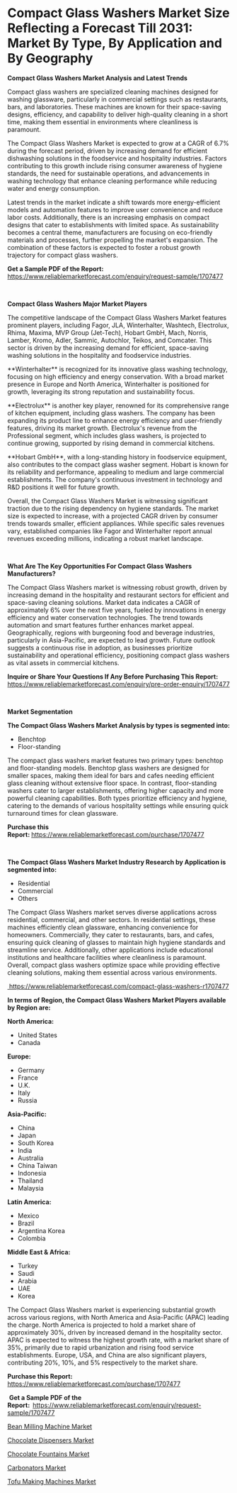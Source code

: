 <p><h1>Compact Glass Washers Market Size Reflecting a Forecast Till 2031: Market By Type, By Application and By Geography</h1></p><p><strong>Compact Glass Washers Market Analysis and Latest Trends</strong></p>
<p><p>Compact glass washers are specialized cleaning machines designed for washing glassware, particularly in commercial settings such as restaurants, bars, and laboratories. These machines are known for their space-saving designs, efficiency, and capability to deliver high-quality cleaning in a short time, making them essential in environments where cleanliness is paramount.</p><p>The Compact Glass Washers Market is expected to grow at a CAGR of 6.7% during the forecast period, driven by increasing demand for efficient dishwashing solutions in the foodservice and hospitality industries. Factors contributing to this growth include rising consumer awareness of hygiene standards, the need for sustainable operations, and advancements in washing technology that enhance cleaning performance while reducing water and energy consumption.</p><p>Latest trends in the market indicate a shift towards more energy-efficient models and automation features to improve user convenience and reduce labor costs. Additionally, there is an increasing emphasis on compact designs that cater to establishments with limited space. As sustainability becomes a central theme, manufacturers are focusing on eco-friendly materials and processes, further propelling the market's expansion. The combination of these factors is expected to foster a robust growth trajectory for compact glass washers.</p></p>
<p><strong>Get a Sample PDF of the Report:&nbsp;</strong> <a href="https://www.reliablemarketforecast.com/enquiry/request-sample/1707477?utm_campaign=1839&utm_medium=2&utm_source=Github&utm_content=ia&utm_term=17122024&utm_id=compact-glass-washers">https://www.reliablemarketforecast.com/enquiry/request-sample/1707477</a></p>
<p>&nbsp;</p>
<p><strong>Compact Glass Washers Major Market Players</strong></p>
<p><p>The competitive landscape of the Compact Glass Washers Market features prominent players, including Fagor, JLA, Winterhalter, Washtech, Electrolux, Rhima, Maxima, MVP Group (Jet-Tech), Hobart GmbH, Mach, Norris, Lamber, Kromo, Adler, Sammic, Autochlor, Teikos, and Comcater. This sector is driven by the increasing demand for efficient, space-saving washing solutions in the hospitality and foodservice industries.</p><p>**Winterhalter** is recognized for its innovative glass washing technology, focusing on high efficiency and energy conservation. With a broad market presence in Europe and North America, Winterhalter is positioned for growth, leveraging its strong reputation and sustainability focus.</p><p>**Electrolux** is another key player, renowned for its comprehensive range of kitchen equipment, including glass washers. The company has been expanding its product line to enhance energy efficiency and user-friendly features, driving its market growth. Electrolux's revenue from the Professional segment, which includes glass washers, is projected to continue growing, supported by rising demand in commercial kitchens.</p><p>**Hobart GmbH**, with a long-standing history in foodservice equipment, also contributes to the compact glass washer segment. Hobart is known for its reliability and performance, appealing to medium and large commercial establishments. The company's continuous investment in technology and R&D positions it well for future growth.</p><p>Overall, the Compact Glass Washers Market is witnessing significant traction due to the rising dependency on hygiene standards. The market size is expected to increase, with a projected CAGR driven by consumer trends towards smaller, efficient appliances. While specific sales revenues vary, established companies like Fagor and Winterhalter report annual revenues exceeding millions, indicating a robust market landscape.</p></p>
<p>&nbsp;</p>
<p><strong>What Are The Key Opportunities For Compact Glass Washers Manufacturers?</strong></p>
<p><p>The Compact Glass Washers market is witnessing robust growth, driven by increasing demand in the hospitality and restaurant sectors for efficient and space-saving cleaning solutions. Market data indicates a CAGR of approximately 6% over the next five years, fueled by innovations in energy efficiency and water conservation technologies. The trend towards automation and smart features further enhances market appeal. Geographically, regions with burgeoning food and beverage industries, particularly in Asia-Pacific, are expected to lead growth. Future outlook suggests a continuous rise in adoption, as businesses prioritize sustainability and operational efficiency, positioning compact glass washers as vital assets in commercial kitchens.</p></p>
<p><strong>Inquire or Share Your Questions If Any Before Purchasing This Report:</strong> <a href="https://www.reliablemarketforecast.com/enquiry/pre-order-enquiry/1707477?utm_campaign=1839&utm_medium=2&utm_source=Github&utm_content=ia&utm_term=17122024&utm_id=compact-glass-washers">https://www.reliablemarketforecast.com/enquiry/pre-order-enquiry/1707477</a></p>
<p>&nbsp;</p>
<p><strong>Market Segmentation</strong></p>
<p><strong>The Compact Glass Washers Market Analysis by types is segmented into:</strong></p>
<p><ul><li>Benchtop</li><li>Floor-standing</li></ul></p>
<p><p>The compact glass washers market features two primary types: benchtop and floor-standing models. Benchtop glass washers are designed for smaller spaces, making them ideal for bars and cafes needing efficient glass cleaning without extensive floor space. In contrast, floor-standing washers cater to larger establishments, offering higher capacity and more powerful cleaning capabilities. Both types prioritize efficiency and hygiene, catering to the demands of various hospitality settings while ensuring quick turnaround times for clean glassware.</p></p>
<p><strong>Purchase this Report:&nbsp;</strong><a href="https://www.reliablemarketforecast.com/purchase/1707477?utm_campaign=1839&utm_medium=2&utm_source=Github&utm_content=ia&utm_term=17122024&utm_id=compact-glass-washers">https://www.reliablemarketforecast.com/purchase/1707477</a></p>
<p>&nbsp;</p>
<p><strong>The Compact Glass Washers Market Industry Research by Application is segmented into:</strong></p>
<p><ul><li>Residential</li><li>Commercial</li><li>Others</li></ul></p>
<p><p>The Compact Glass Washers market serves diverse applications across residential, commercial, and other sectors. In residential settings, these machines efficiently clean glassware, enhancing convenience for homeowners. Commercially, they cater to restaurants, bars, and cafes, ensuring quick cleaning of glasses to maintain high hygiene standards and streamline service. Additionally, other applications include educational institutions and healthcare facilities where cleanliness is paramount. Overall, compact glass washers optimize space while providing effective cleaning solutions, making them essential across various environments.</p></p>
<p><a href="https://www.reliablemarketforecast.com/compact-glass-washers-r1707477?utm_campaign=1839&utm_medium=2&utm_source=Github&utm_content=ia&utm_term=17122024&utm_id=compact-glass-washers">&nbsp;https://www.reliablemarketforecast.com/compact-glass-washers-r1707477</a></p>
<p><strong>In terms of Region, the Compact Glass Washers Market Players available by Region are:</strong></p>
<p>
    <p> <strong> North America: </strong>
        <ul>
            <li>United States</li>
            <li>Canada</li>
        </ul>
        </p> 
    <p> <strong> Europe: </strong>
        <ul>
            <li>Germany</li>
            <li>France</li>
            <li>U.K.</li>
            <li>Italy</li>
            <li>Russia</li>
        </ul>
        </p> 
    <p> <strong> Asia-Pacific: </strong>
        <ul>
            <li>China</li>
            <li>Japan</li>
            <li>South Korea</li>
            <li>India</li>
            <li>Australia</li>
            <li>China Taiwan</li>
            <li>Indonesia</li>
            <li>Thailand</li>
            <li>Malaysia</li>
        </ul>
        </p> 
    <p> <strong> Latin America: </strong>
        <ul>
            <li>Mexico</li>
            <li>Brazil</li>
            <li>Argentina Korea</li>
            <li>Colombia</li>
        </ul>
        </p> 
    <p> <strong> Middle East & Africa: </strong>
        <ul>
            <li>Turkey</li>
            <li>Saudi</li>
            <li>Arabia</li>
            <li>UAE</li>
            <li>Korea</li>
        </ul>
    </p>
    </p>
<p><p>The Compact Glass Washers market is experiencing substantial growth across various regions, with North America and Asia-Pacific (APAC) leading the charge. North America is projected to hold a market share of approximately 30%, driven by increased demand in the hospitality sector. APAC is expected to witness the highest growth rate, with a market share of 35%, primarily due to rapid urbanization and rising food service establishments. Europe, USA, and China are also significant players, contributing 20%, 10%, and 5% respectively to the market share.</p></p>
<p><strong>Purchase this Report: </strong><a href="https://www.reliablemarketforecast.com/purchase/1707477?utm_campaign=1839&utm_medium=2&utm_source=Github&utm_content=ia&utm_term=17122024&utm_id=compact-glass-washers">https://www.reliablemarketforecast.com/purchase/1707477</a></p>
<p>&nbsp;<strong>Get a Sample PDF of the Report:&nbsp;&nbsp;</strong><a href="https://www.reliablemarketforecast.com/enquiry/request-sample/1707477?utm_campaign=1839&utm_medium=2&utm_source=Github&utm_content=ia&utm_term=17122024&utm_id=compact-glass-washers">https://www.reliablemarketforecast.com/enquiry/request-sample/1707477</a></p>
<p><strong></strong></p>
<p><p><a href="https://www.linkedin.com/pulse/current-evaluation-future-growth-potential-bean-milling-machine-ooi7f?utm_campaign=1839&utm_medium=2&utm_source=Github&utm_content=ia&utm_term=17122024&utm_id=compact-glass-washers">Bean Milling Machine Market</a></p><p><a href="https://www.linkedin.com/pulse/chocolate-dispensers-market-analysis-report-provides-trend-insights-ckyyf?utm_campaign=1839&utm_medium=2&utm_source=Github&utm_content=ia&utm_term=17122024&utm_id=compact-glass-washers">Chocolate Dispensers Market</a></p><p><a href="https://www.linkedin.com/pulse/chocolate-fountains-market-scope-shows-upward-growth-projected-ilfqf?utm_campaign=1839&utm_medium=2&utm_source=Github&utm_content=ia&utm_term=17122024&utm_id=compact-glass-washers">Chocolate Fountains Market</a></p><p><a href="https://www.linkedin.com/pulse/exploring-growth-opportunities-carbonators-market-expected-awq8f?utm_campaign=1839&utm_medium=2&utm_source=Github&utm_content=ia&utm_term=17122024&utm_id=compact-glass-washers">Carbonators Market</a></p><p><a href="https://www.linkedin.com/pulse/study-forecastingthe-globaltofu-making-machines-market-growingat-barhf?utm_campaign=1839&utm_medium=2&utm_source=Github&utm_content=ia&utm_term=17122024&utm_id=compact-glass-washers">Tofu Making Machines Market</a></p></p>